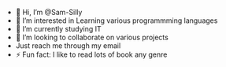 - 👋 Hi, I’m @Sam-Silly
- 👀 I’m interested in Learning various programmming languages
- 🌱 I’m currently studying IT
- 💞️ I’m looking to collaborate on various projects
- Just reach me through my email 
- ⚡ Fun fact: I like to read lots of book any genre  

<!---
Sam-Silly/Sam-Silly is a ✨ special ✨ repository because its `README.md` (this file) appears on your GitHub profile.
You can click the Preview link to take a look at your changes.
--->
